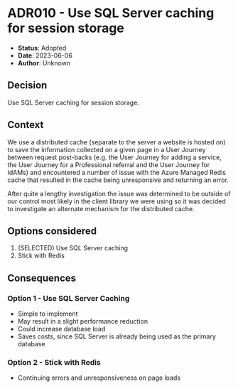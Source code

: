 # ADR010 - Use SQL Server caching for session storage

- **Status**: Adopted 
- **Date**: 2023-06-06
- **Author**: Unknown

## Decision

Use SQL Server caching for session storage.

## Context

We use a distributed cache (separate to the server a website is hosted on) to 
save the information collected on a given page in a User Journey between 
request post-backs (e.g. the User Journey for adding a service, the User 
Journey for a Professional referral and the User Journey for IdAMs) and 
encountered a number of issue with the Azure Managed Redis cache that resulted 
in the cache being unresponsive and returning an error. 

After quite a lengthy investigation the issue was determined to be outside of
our control most likely in the client library we were using so it was decided to
investigate an alternate mechanism for the distributed cache.


## Options considered

1. (SELECTED) Use SQL Server caching
2. Stick with Redis

## Consequences

### Option 1 - Use SQL Server Caching

- Simple to implement
- May result in a slight performance reduction
- Could increase database load
- Saves costs, since SQL Server is already being used as the primary database

### Option 2 - Stick with Redis

- Continuing errors and unresponsiveness on page loads